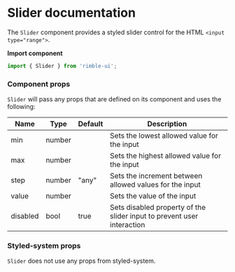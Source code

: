 # Slider documentation

The `Slider` component provides a styled slider control for the HTML `<input type="range">`.

**Import component**

```jsx
import { Slider } from 'rimble-ui';
```

<!-- STORY -->

### Component props

`Slider` will pass any props that are defined on its component and uses the following:

| Name     | Type   | Default | Description                                                            |
| -------- | ------ | ------- | ---------------------------------------------------------------------- |
| min      | number |         | Sets the lowest allowed value for the input                            |
| max      | number |         | Sets the highest allowed value for the input                           |
| step     | number | "any"   | Sets the increment between allowed values for the input                |
| value    | number |         | Sets the value of the input                                            |
| disabled | bool   | true    | Sets disabled property of the slider input to prevent user interaction |

### Styled-system props

`Slider` does not use any props from styled-system.
